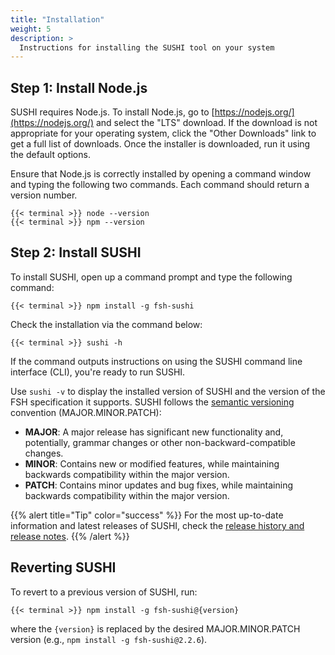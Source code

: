 ```yaml
---
title: "Installation"
weight: 5
description: >
  Instructions for installing the SUSHI tool on your system
---
```


## Step 1: Install Node.js

SUSHI requires Node.js. To install Node.js, go to [https://nodejs.org/](https://nodejs.org/) and select the "LTS" download. If the download is not appropriate for your operating system, click the "Other Downloads" link to get a full list of downloads. Once the installer is downloaded, run it using the default options.

Ensure that Node.js is correctly installed by opening a command window and typing the following two commands. Each command should return a version number.

```shell
{{< terminal >}} node --version
{{< terminal >}} npm --version
```

## Step 2: Install SUSHI

To install SUSHI, open up a command prompt and type the following command:

```shell
{{< terminal >}} npm install -g fsh-sushi
```

Check the installation via the command below:

```shell
{{< terminal >}} sushi -h
```

If the command outputs instructions on using the SUSHI command line interface (CLI), you're ready to run SUSHI.

Use `sushi -v` to display the installed version of SUSHI and the version of the FSH specification it supports. SUSHI follows the [semantic versioning](https://semver.org) convention (MAJOR.MINOR.PATCH):

* **MAJOR**: A major release has significant new functionality and, potentially, grammar changes or other non-backward-compatible changes.
* **MINOR**: Contains new or modified features, while maintaining backwards compatibility within the major version.
* **PATCH**: Contains minor updates and bug fixes, while maintaining backwards compatibility within the major version.

{{% alert title="Tip" color="success" %}}
For the most up-to-date information and latest releases of SUSHI, check the [release history and release notes](https://github.com/FHIR/sushi/releases).
{{% /alert %}}

## Reverting SUSHI

To revert to a previous version of SUSHI, run:

```shell
{{< terminal >}} npm install -g fsh-sushi@{version}
```

where the `{version}` is replaced by the desired MAJOR.MINOR.PATCH version (e.g., `npm install -g fsh-sushi@2.2.6`).
